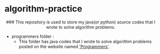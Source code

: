 # algorithm-practice  
<div align="center">
### This repository is used to store my java(or python) source codes that I wrote to solve algorithm problems.
</div>

* programmers folder :
  - This folder has java codes that I wrote to solve algorithm problems posted on the website named ['Programmers'](https://programmers.co.kr/learn/challenges).
